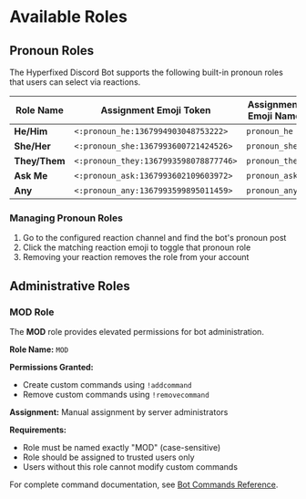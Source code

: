 # Available Roles

## Pronoun Roles

The Hyperfixed Discord Bot supports the following built-in pronoun roles that users can select via reactions.

| Role Name     | Assignment Emoji Token                   | Assignment Emoji Name | Role ID                 |
|---------------|------------------------------------------|-----------------------|-------------------------|
| **He/Him**    | `<:pronoun_he:1367994903048753222>`     | `pronoun_he`          | `1367997513122189312`   |
| **She/Her**   | `<:pronoun_she:1367993600721424526>`    | `pronoun_she`         | `1367997561683837048`   |
| **They/Them** | `<:pronoun_they:1367993598078877746>`   | `pronoun_they`        | `1367997601722400818`   |
| **Ask Me**    | `<:pronoun_ask:1367993602109603972>`    | `pronoun_ask`         | `1367997625118490634`   |
| **Any**       | `<:pronoun_any:1367993599895011459>`    | `pronoun_any`         | `1367997724317712464`   |

### Managing Pronoun Roles
1. Go to the configured reaction channel and find the bot's pronoun post
2. Click the matching reaction emoji to toggle that pronoun role
3. Removing your reaction removes the role from your account

## Administrative Roles

### MOD Role

The **MOD** role provides elevated permissions for bot administration.

**Role Name:** `MOD`

**Permissions Granted:**
- Create custom commands using `!addcommand`
- Remove custom commands using `!removecommand`

**Assignment:** Manual assignment by server administrators

**Requirements:**
- Role must be named exactly "MOD" (case-sensitive)
- Role should be assigned to trusted users only
- Users without this role cannot modify custom commands

For complete command documentation, see [Bot Commands Reference](commands.md).
